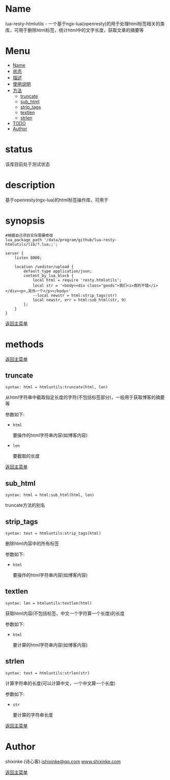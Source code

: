 Name
====

lua-resty-htmlutils - 一个基于ngx-lua(openresty)的用于处理html标签相关的类库，可用于删除html标签，统计html中的文字长度，获取文章的摘要等

Menu
=================

* [Name](#name)
* [状态](#status)
* [描述](#description)
* [使用说明](#synopsis)
* [方法](#methods)
    * [truncate](#truncate)
    * [sub_html](#sub_html)
    * [strip_tags](#strip_tags)
    * [textlen](#textlen)
    * [strlen](#strlen)
* [TODO](#todo)
* [Author](#author)


status
======

该库目前处于测试状态

description
===========

基于openresty(ngx-lua)的html标签操作库，可用于

synopsis
========

    
    #根据自己项目实际需要修改
    lua_package_path '/data/program/github/lua-resty-htmlutils/lib/?.lua;;';
    
    server {
        listen 8000;
       
        location /ueditor/upload {
            default_type application/json;
            content_by_lua_block {
                local html = require 'resty.htmlutils';
                local str = '<body><div class="goods">我们<i>真的不错</i></div><p>,另外一个</p></body>'
                --local newstr = html:strip_tags(str)
                local newstr, err = html:sub_html(str, 9)
            };
        }
    }


[返回主菜单](#menu)

methods
=======

[返回主菜单](#menu)

truncate
---
`syntax: html = htmluntils:truncate(html, len)`

从html字符串中截取指定长度的字符(不包括标签部分)，一般用于获取博客的摘要等

参数如下:

* `html`

    要操作的html字符串内容(如博客内容)
    
* `len`

    要截取的长度   

[返回主菜单](#menu)

sub_html
-------
`syntax: html = html:sub_html(html, len)`

truncate方法的别名

strip_tags
---
`syntax: text = htmluntils:strip_tags(html)`

删除html内容中的所有标签

参数如下:

* `html`

    要操作的html字符串内容(如博客内容)
 
textlen
---
`syntax: len = htmluntils:textlen(html)`

获取html内容(不包括标签，中文一个字符算一个长度)的长度

参数如下:

* `html`

    要计算的html字符串内容(如博客内容)
      
strlen
---
`syntax: text = htmluntils:strlen(str)`

计算字符串的长度(可以计算中文，一个中文算一个长度)

参数如下:

* `str`

    要计算的字符串长度     

[返回主菜单](#menu)

Author
======

shixinke (诗心客) <ishixinke@qq.com>  www.shixinke.com


[返回主菜单](#menu)

